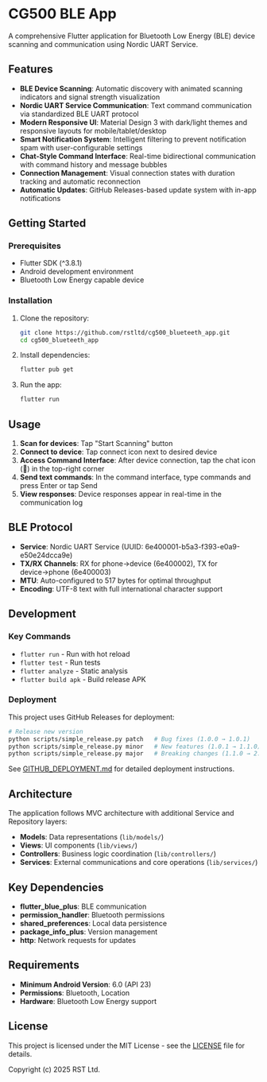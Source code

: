 # CG500 BLE App

A comprehensive Flutter application for Bluetooth Low Energy (BLE) device scanning and communication using Nordic UART Service.

## Features

- **BLE Device Scanning**: Automatic discovery with animated scanning indicators and signal strength visualization
- **Nordic UART Service Communication**: Text command communication via standardized BLE UART protocol
- **Modern Responsive UI**: Material Design 3 with dark/light themes and responsive layouts for mobile/tablet/desktop
- **Smart Notification System**: Intelligent filtering to prevent notification spam with user-configurable settings
- **Chat-Style Command Interface**: Real-time bidirectional communication with command history and message bubbles
- **Connection Management**: Visual connection states with duration tracking and automatic reconnection
- **Automatic Updates**: GitHub Releases-based update system with in-app notifications

## Getting Started

### Prerequisites

- Flutter SDK (^3.8.1)
- Android development environment
- Bluetooth Low Energy capable device

### Installation

1. Clone the repository:
   ```bash
   git clone https://github.com/rstltd/cg500_blueteeth_app.git
   cd cg500_blueteeth_app
   ```

2. Install dependencies:
   ```bash
   flutter pub get
   ```

3. Run the app:
   ```bash
   flutter run
   ```

## Usage

1. **Scan for devices**: Tap "Start Scanning" button
2. **Connect to device**: Tap connect icon next to desired device  
3. **Access Command Interface**: After device connection, tap the chat icon (💬) in the top-right corner
4. **Send text commands**: In the command interface, type commands and press Enter or tap Send
5. **View responses**: Device responses appear in real-time in the communication log

## BLE Protocol

- **Service**: Nordic UART Service (UUID: 6e400001-b5a3-f393-e0a9-e50e24dcca9e)
- **TX/RX Channels**: RX for phone→device (6e400002), TX for device→phone (6e400003)
- **MTU**: Auto-configured to 517 bytes for optimal throughput
- **Encoding**: UTF-8 text with full international character support

## Development

### Key Commands

- `flutter run` - Run with hot reload
- `flutter test` - Run tests
- `flutter analyze` - Static analysis
- `flutter build apk` - Build release APK

### Deployment

This project uses GitHub Releases for deployment:

```bash
# Release new version
python scripts/simple_release.py patch   # Bug fixes (1.0.0 → 1.0.1)
python scripts/simple_release.py minor   # New features (1.0.1 → 1.1.0)
python scripts/simple_release.py major   # Breaking changes (1.1.0 → 2.0.0)
```

See [GITHUB_DEPLOYMENT.md](GITHUB_DEPLOYMENT.md) for detailed deployment instructions.

## Architecture

The application follows MVC architecture with additional Service and Repository layers:

- **Models**: Data representations (`lib/models/`)
- **Views**: UI components (`lib/views/`)
- **Controllers**: Business logic coordination (`lib/controllers/`)
- **Services**: External communications and core operations (`lib/services/`)

## Key Dependencies

- **flutter_blue_plus**: BLE communication
- **permission_handler**: Bluetooth permissions
- **shared_preferences**: Local data persistence
- **package_info_plus**: Version management
- **http**: Network requests for updates

## Requirements

- **Minimum Android Version**: 6.0 (API 23)
- **Permissions**: Bluetooth, Location
- **Hardware**: Bluetooth Low Energy support

## License

This project is licensed under the MIT License - see the [LICENSE](LICENSE) file for details.

Copyright (c) 2025 RST Ltd.
